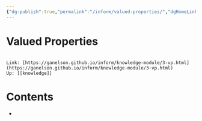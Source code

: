 ```yaml
---
{"dg-publish":true,"permalink":"/inform/valued-properties/","dgHomeLink":true,"dgPassFrontmatter":false}
---
```


# Valued Properties
```ad-info

Link: [https://ganelson.github.io/inform/knowledge-module/3-vp.html](https://ganelson.github.io/inform/knowledge-module/3-vp.html)
Up: [[knowledge]]
```

# Contents
- 